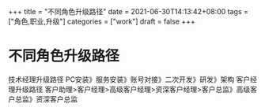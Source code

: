 +++
title = "不同角色升级路径"
date = 2021-06-30T14:13:42+08:00
tags = ["角色,职业,升级"]
categories = ["work"]
draft = false
+++
# 不同角色升级路径
技术经理升级路径 PC安装》服务安装》账号对接》二次开发》研发》架构
客户经理升级路径 客户助理>客户经理>高级客户经理>资深客户经理>客户总监》高级客户总监》资深客户总监